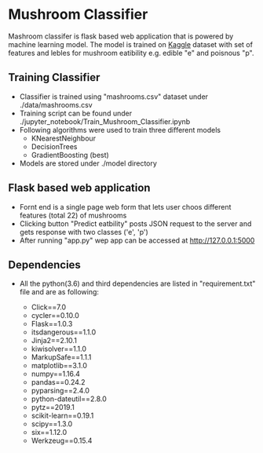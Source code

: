 Mushroom Classifier
===================================

Mashroom classifer is flask based web application that is powered by machine learning model. The model is trained on [Kaggle](https://www.kaggle.com/uciml/mushroom-classification) dataset with set of features and lebles for mushroom eatibility e.g. edible "e" and poisnous "p". 

## Training Classifier
* Classifier is trained using "mashrooms.csv" dataset under ./data/mashrooms.csv
* Training script can be found under ./jupyter_notebook/Train_Mushroom_Classifier.ipynb
* Following algorithms were used to train three different models
	- KNearestNeighbour
	- DecisionTrees
	- GradientBoosting (best)
* Models are stored under ./model directory

## Flask based web application
* Fornt end is a single page web form that lets user choos different features (total 22) of mushrooms
* Clicking button "Predict eatbility" posts JSON request to the server and gets response with two classes ('e', 'p')
* After running "app.py" wep app can be accessed at http://127.0.0.1:5000

## Dependencies
* All the python(3.6) and third dependencies are listed in "requirement.txt" file and are as following:

	-	Click==7.0
	-	cycler==0.10.0
	-	Flask==1.0.3
	-	itsdangerous==1.1.0
	-	Jinja2==2.10.1
	-	kiwisolver==1.1.0
	-	MarkupSafe==1.1.1
	-	matplotlib==3.1.0
	-	numpy==1.16.4
	-	pandas==0.24.2
	-	pyparsing==2.4.0
	-	python-dateutil==2.8.0
	-	pytz==2019.1
	-	scikit-learn==0.19.1
	-	scipy==1.3.0
	-	six==1.12.0
	-	Werkzeug==0.15.4

